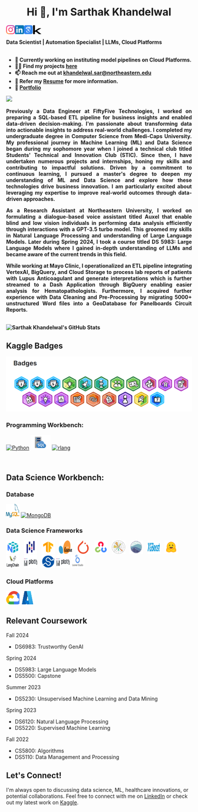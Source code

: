 <h1 align="center">Hi 👋, I'm Sarthak Khandelwal</h1>

[<img align="left" alt="Sarthak Khandelwal | Instagram" width="24px" src="https://raw.githubusercontent.com/zgalaz/zgalaz/a9751e1c64c3ed9de6d9afb5c80dd393c2e8365f/icons/contact/Instagram.svg" />][instagram]
[<img align="left" alt="Sarthak Khandelwal | LinkedIn" width="24px" src="https://raw.githubusercontent.com/zgalaz/zgalaz/a9751e1c64c3ed9de6d9afb5c80dd393c2e8365f/icons/contact/Linkedin.svg" />][linkedin]
[<img align="left" alt="Sarthak Khandelwal | GoogleScholar" width="24px" src="https://raw.githubusercontent.com/zgalaz/zgalaz/a9751e1c64c3ed9de6d9afb5c80dd393c2e8365f/icons/contact/GoogleScholar.svg" />][google_scholar]
[<img align="left" alt="Sarthak Khandelwal | Kaggle" width="24px" height="24px" src="https://github.com/sarthakforwet/sarthakforwet/blob/main/kaggle-brands-solid.svg" />][kaggle]
<br />

<h4 align="justify">
  Data Scientist | Automation Specialist | LLMs, Cloud Platforms
  <br><br>

- 🌱 Currently working on instituting model pipelines on Cloud Platforms.
- 👨‍💻 Find my projects <a href='https://github.com/sarthakforwet?tab=repositories'>here</a>
- 📫 Reach me out at khandelwal.sar@northeastern.edu
- 📄 Refer my <a href="https://drive.google.com/file/d/1_6ItdCz6hEw0cc67DcZeSXzkcUp2zURh/view?usp=sharing">Resume</a> for more information.
- 💼 <a href="https://sarthakforwet.github.io">Portfolio</a> 

![](https://komarev.com/ghpvc/?username=sarthakforwet)

Previously a Data Engineer at FiftyFive Technologies, I worked on preparing a SQL-based ETL pipeline for business insights and enabled data-driven decision-making. I'm passionate about transforming data into actionable insights to address real-world challenges. I completed my undergraduate degree in Computer Science from Medi-Caps University. My professional journey in Machine Learning (ML) and Data Science began during my sophomore year when I joined a technical club titled Students' Technical and Innovation Club (STIC). Since then, I have undertaken numerous projects and internships, honing my skills and contributing to impactful solutions. Driven by a commitment to continuous learning, I pursued a master's degree to deepen my understanding of ML and Data Science and explore how these technologies drive business innovation. I am particularly excited about leveraging my expertise to improve real-world outcomes through data-driven approaches.

As a Research Assistant at Northeastern University, I worked on formulating a dialogue-based voice assistant titled Auxel that enable blind and low vision individuals in performing data analysis efficiently through interactions with a GPT-3.5 turbo model. This groomed my skills in Natural Language Processing and understanding of Large Language Models. Later during Spring 2024, I took a course titled **DS 5983: Large Language Models** where I gained in-depth understanding of LLMs and became aware of the current trends in this field.
 
While working at Mayo Clinic, I operationalized an ETL pipeline integrating VertexAI, BigQuery, and Cloud Storage to process lab reports of patients with Lupus Anticoagulant and generate interpretations which is further streamed to a Dash Application through BigQuery enabling easier analysis for Hematopathologists. Furthermore, I acquired further experience with Data Cleaning and Pre-Processing by migrating 5000+ unstructured Word files into a GeoDatabase for Panelboards Circuit Reports.
<br>
<br>

![Sarthak Khandelwal's GitHub Stats](https://github-readme-stats.vercel.app/api?username=sarthakforwet&hide=[%22stars%22]&show_icons=true)

## Kaggle Badges
![Kaggle-badges](https://github.com/sarthakforwet/sarthakforwet/blob/main/Kaggle-badges.PNG?raw=true)


### Programming Workbench:
<p align="left">
<a href="https://www.python.org/" target="_blank" rel="noreferrer"><img src="https://raw.githubusercontent.com/danielcranney/readme-generator/main/public/icons/skills/python-colored.svg" width="36" height="36" alt="Python" /></a>
<a href="" target="_blank" rel="noreferrer"><img src="https://raw.githubusercontent.com/krakshak/krakshak/main/icons/Azure SQL Managed Instance.svg" width="54" height="40" alt="SQL" /></a>
<a href="https://www.r-project.org/" target="_blank" rel="noreferrer"><img src="https://raw.githubusercontent.com/danielcranney/readme-generator/main/public/icons/skills/rlang-colored.svg" width="36" height="36" alt="rlang" /></a>
</p>

<br />

## Data Science Workbench:
### Database
<p align="left">
<a href="https://www.mysql.com" target="_blank" rel="noreferrer"><img src="https://raw.githubusercontent.com/krakshak/krakshak/main/icons/mysql-official.svg" width="36" height="36" alt="MySQL" /></a>
<a href="https://www.mongodb.com/" target="_blank" rel="noreferrer"><img src="https://raw.githubusercontent.com/danielcranney/readme-generator/main/public/icons/skills/mongodb-colored.svg" width="36" height="36" alt="MongoDB" /></a>
</p>

### Data Science Frameworks
<p align="left"> <a href="https://numpy.org" target="_blank" rel="noreferrer"><img src="https://raw.githubusercontent.com/krakshak/krakshak/main/icons/icons8-numpy.svg" width="36" height="36" alt="Numpy" /></a>&nbsp;&nbsp; <a href="https://pandas.pydata.org" target="_blank" rel="noreferrer"><img src="https://raw.githubusercontent.com/krakshak/krakshak/main/icons/icons8-pandas.svg" width="36" height="36" alt="Pandas" /></a>&nbsp;&nbsp; <a href="https://www.tensorflow.org" target="_blank" rel="noreferrer"><img src="https://raw.githubusercontent.com/krakshak/krakshak/main/icons/icons8-tensorflow.svg" width="36" height="36" alt="Tensorflow" /></a>&nbsp;&nbsp; <a href="https://scikit-learn.org/stable/" target="_blank" rel="noreferrer"><img src="https://raw.githubusercontent.com/krakshak/krakshak/main/icons/scikit-learn-seeklogo.com.svg" width="36" height="36" alt="Scikit-Learn" /></a>&nbsp;&nbsp; <a href="https://pytorch.org" target="_blank" rel="noreferrer"><img src="https://raw.githubusercontent.com/krakshak/krakshak/main/icons/pytorch-icon.svg" width="36" height="36" alt="PyTorch" /></a>&nbsp;&nbsp; <a href="https://opencv.org" target="_blank" rel="noreferrer"><img src="https://raw.githubusercontent.com/krakshak/krakshak/main/icons/icons8-opencv.svg" width="36" height="36" alt="OpenCV" /></a>&nbsp;&nbsp; <a href="https://matplotlib.org" target="_blank" rel="noreferrer"><img src="https://raw.githubusercontent.com/krakshak/krakshak/main/icons/Matplotlib_icon.svg.png" width="36" height="36" alt="Matplotlib" /></a>&nbsp;&nbsp; <a href="https://seaborn.pydata.org" target="_blank" rel="noreferrer"><img src="https://raw.githubusercontent.com/krakshak/krakshak/main/icons/seaborn.svg" width="36" height="36" alt="Seaborn" /></a>&nbsp;&nbsp; <a href="https://xgboost.readthedocs.io/en/stable/" target="_blank" rel="noreferrer"><img src="https://github.com/sarthakforwet/sarthakforwet/blob/main/xgboost_icon.png" width="36" height="36" alt="Xgboost" /></a>&nbsp;&nbsp; <a href="https://huggingface.co/" target="_blank" rel="noreferrer"><img src="https://github.com/sarthakforwet/sarthakforwet/blob/main/hf_icon.png" width="36" height="36" alt="Hugging Face" /></a>&nbsp;&nbsp; <a href="https://www.langchain.com/" target="_blank" rel="noreferrer"><img src="https://github.com/sarthakforwet/sarthakforwet/blob/main/langchain_icon.jpg" width="36" height="36" alt="Langchain" /></a>&nbsp;&nbsp; <a href="https://plotly.com/" target="_blank" rel="noreferrer"><img src="https://github.com/sarthakforwet/sarthakforwet/blob/main/plotly_icon.jpg" width="36" height="36" alt="Plotly" /></a>&nbsp;&nbsp; <a href="https://scipy.org/" target="_blank" rel="noreferrer"><img src="https://github.com/sarthakforwet/sarthakforwet/blob/main/scipy_icon.png" width="36" height="36" alt="Scipy" /></a> <a href="https://plotly.com/" target="_blank" rel="noreferrer"><img src="https://github.com/sarthakforwet/sarthakforwet/blob/main/plotly_icon.jpg" width="36" height="36" alt="" /></a> <a href="https://lookerstudio.google.com/navigation/reporting" target="_blank" rel="noreferrer"><img src="https://github.com/sarthakforwet/sarthakforwet/blob/main/lookerstudio_icon.jpg" width="36" height="36" alt="" /></a>

</p>



<!--[<img align="left" alt="Numpy" height="28px" src="https://raw.githubusercontent.com/valohai/ml-logos/5127528b5baadb77a6ea4b999a47b4e86bf0f98b/numpy.svg" />][numpy_website]
[<img align="left" alt="Pandas" height="32px" src="https://raw.githubusercontent.com/valohai/ml-logos/5127528b5baadb77a6ea4b999a47b4e86bf0f98b/pandas.svg" />][pandas_website]
[<img align="left" alt="Scipy" height="28px" src="https://www.fullstackpython.com/img/logos/scipy.png" />][scipy_website]
[<img align="left" alt="Sklearn" height="28px" src="https://github.com/scikit-learn/scikit-learn/blob/main/doc/logos/scikit-learn-logo-without-subtitle.svg" />][sklearn_website]
[<img align="left" alt="Tensorflow" height="28px" src="https://raw.githubusercontent.com/valohai/ml-logos/5127528b5baadb77a6ea4b999a47b4e86bf0f98b/tensorflow-tf.svg" />][tensorflow_website]
[<img align="left" alt="Keras" height="28px" src="https://raw.githubusercontent.com/valohai/ml-logos/5127528b5baadb77a6ea4b999a47b4e86bf0f98b/keras.svg" />][keras_website]
[<img align="left" alt="Jupyter" height="32px" src="https://iconape.com/wp-content/files/si/370990/svg/370990.svg" />][jupyter_website]
-->



### Cloud Platforms
<p align="left">
<a href="https://cloud.google.com/" target="_blank" rel="noreferrer"><img src="https://github.com/sarthakforwet/sarthakforwet/blob/main/gcp_icon.png" width="36" height="36" alt="" /></a>
<a href="https://azure.microsoft.com/en-us" target="_blank" rel="noreferrer"><img src="https://github.com/sarthakforwet/sarthakforwet/blob/main/msazure_icon.jpg" width="36" height="36" alt="" /></a>
</p>
<be>

## Relevant Coursework
Fall 2024
* DS6983: Trustworthy GenAI

Spring 2024
* DS5983: Large Language Models
* DS5500: Capstone

Summer 2023
* DS5230: Unsupervised Machine Learning and Data Mining

Spring 2023
* DS6120: Natural Language Processing
* DS5220: Supervised Machine Learning

Fall 2022
* CS5800: Algorithms
* DS5110: Data Management and Processing



## Let's Connect!
I'm always open to discussing data science, ML, healthcare innovations, or potential collaborations. Feel free to connect with me on [LinkedIn](https://www.linkedin.com/in/sarthak-k) or check out my latest work on [Kaggle](https://www.kaggle.com/forwet).

[python_website]: https://www.python.org
[r_website]: https://www.r-project.org/
[sklearn_website]: https://scikit-learn.org/stable
[tensorflow_website]: https://www.tensorflow.org
[keras_website]: https://keras.io
[numpy_website]: https://numpy.org
[pandas_website]: https://pandas.pydata.org
[scipy_website]: https://www.scipy.org/
[jupyter_website]: https://jupyter.org/
  
[website]: https://sarthakforwet.github.io/
[instagram]: https://www.instagram.com/that.sarthak/
[linkedin]: https://www.linkedin.com/in/sarthak-k/
[google_scholar]: https://scholar.google.com/citations?user=ctKH5w8AAAAJ&hl=en
[kaggle]: https://www.kaggle.com/forwet
